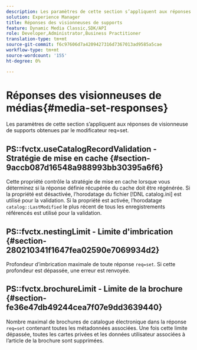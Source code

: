 ```yaml
---
description: Les paramètres de cette section s’appliquent aux réponses de visionneuse de supports obtenues par le modificateur req=set.
solution: Experience Manager
title: Réponses des visionneuses de supports
feature: Dynamic Media Classic,SDK/API
role: Developer,Administrator,Business Practitioner
translation-type: tm+mt
source-git-commit: f6c97606d7a4209427316d7367013ad9585a5cae
workflow-type: tm+mt
source-wordcount: '155'
ht-degree: 0%

---
```



# Réponses des visionneuses de médias{#media-set-responses}

Les paramètres de cette section s’appliquent aux réponses de visionneuse de supports obtenues par le modificateur req=set.

## PS::fvctx.useCatalogRecordValidation - Stratégie de mise en cache {#section-9accb087d16548a988993bb30395a6f6}

Cette propriété contrôle la stratégie de mise en cache lorsque vous déterminez si la réponse définie récupérée du cache doit être régénérée. Si la propriété est désactivée, l’horodatage du fichier [!DNL catalog.ini] est utilisé pour la validation. Si la propriété est activée, l’horodatage `catalog::LastModified` le plus récent de tous les enregistrements référencés est utilisé pour la validation.

## PS::fvctx.nestingLimit - Limite d&#39;imbrication {#section-280210341f1647fea02590e7069934d2}

Profondeur d’imbrication maximale de toute réponse `req=set`. Si cette profondeur est dépassée, une erreur est renvoyée.

## PS::fvctx.brochureLimit - Limite de la brochure {#section-fe36e47db49244cea7f07e9dd3639440}

Nombre maximal de brochures de catalogue électronique dans la réponse `req=set` contenant toutes les métadonnées associées. Une fois cette limite dépassée, toutes les cartes privées et les données utilisateur associées à l’article de la brochure sont supprimées.
